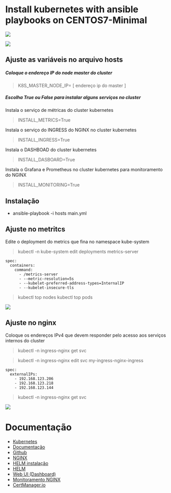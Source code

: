 # Install kubernetes with ansible playbooks on CENTOS7-Minimal

![](docs/project.png)

![](docs/cockpit.png)

## Ajuste as variáveis no arquivo hosts

##### Coloque o endereço IP do node master do cluster

> K8S_MASTER_NODE_IP= [ endereço ip do master ] 

##### Escolha True ou False para instalar alguns serviços no cluster

Instala o serviço de métricas do cluster kubernetes

> INSTALL_METRICS=True

Instala o serviço do INGRESS do NGINX no cluster kubernetes

> INSTALL_INGRESS=True

Instala o DASHBOAD do cluster kubernetes

> INSTALL_DASBOARD=True

Instala o Grafana e Prometheus no cluster kubernetes para monitoramento do NGINX

> INSTALL_MONITORING=True


## Instalação

- ansible-playbook -i hosts main.yml

## Ajuste no metritcs

Edite o deployment do metrics que fina no namespace kube-system

> kubectl -n kube-system edit deployments metrics-server

	spec:
      containers:
        command:
          - /metrics-server
          - --metric-resolution=5s
          - --kubelet-preferred-address-types=InternalIP
          - --kubelet-insecure-tls

> kubectl top nodes
> kubectl top pods

![](docs/metrics.png)

## Ajuste no nginx 

Coloque os endereços IPv4 que devem responder pelo acesso aos serviços internos do cluster

> kubectl -n ingress-nginx get svc

> kubectl -n ingress-nginx edit svc my-ingress-nginx-ingress

	spec:
	  externalIPs:
	    - 192.168.123.206
	    - 192.168.123.218
	    - 192.168.123.144

> kubectl -n ingress-nginx get svc

![](docs/svc.png)

# Documentação

- [Kubernetes](https://kubernetes.io/pt/docs/home/)
- [Documentação](https://docs.ansible.com/ansible/latest/index.html)
- [Github](https://github.com/ansible/ansible)
- [NGINX](https://github.com/kubernetes/ingress-nginx)
- [HELM instalação](https://docs.nginx.com/nginx-ingress-controller/installation/installation-with-helm/)
- [HELM](https://helm.sh/docs/)
- [Web UI (Dashboard)](https://kubernetes.io/docs/tasks/access-application-cluster/web-ui-dashboard/)
- [Monitoramento NGINX](https://kubernetes.github.io/ingress-nginx/user-guide/monitoring/#grafana)
- [CertManager.io](https://cert-manager.io/docs/installation/kubernetes/)